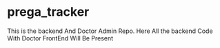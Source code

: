 # prega_tracker

<p>This is the backend And Doctor Admin Repo. Here All the backend Code With Doctor FrontEnd Will Be Present </p>

